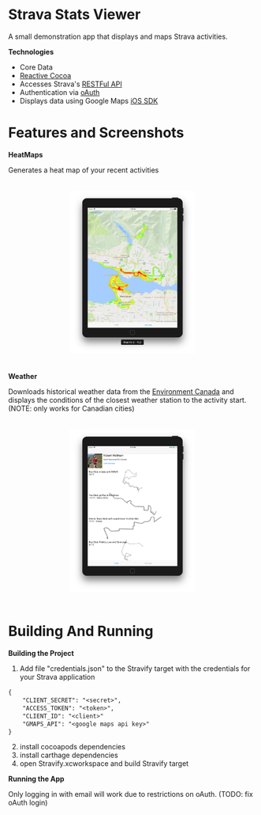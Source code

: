 # Strava Stats Viewer
A small demonstration app that displays and maps Strava activities. 

**Technologies**

* Core Data
* [Reactive Cocoa](https://github.com/ReactiveCocoa/ReactiveCocoa)
* Accesses Strava's [RESTFul API](https://developers.strava.com/docs/reference/)
* Authentication via [oAuth](https://developers.strava.com/docs/authentication/) 
* Displays data using Google Maps [iOS SDK](https://developers.google.com/maps/documentation/ios-sdk/)

# Features and Screenshots

**HeatMaps**

Generates a heat map of your recent activities 

<p align="center"><img width="50%" vspace="20" src="https://raw.githubusercontent.com/robertwaltham/strava-stats-viewer/master/Screenshots/heatmap_1.png"></p>

**Weather**

Downloads historical weather data from the [Environment Canada](http://climate.weather.gc.ca/historical_data/search_historic_data_e.html) and displays the conditions of the closest weather station to the activity start. (NOTE: only works for Canadian cities) 

<p align="center"><img width="50%" vspace="20" src="https://raw.githubusercontent.com/robertwaltham/strava-stats-viewer/master/Screenshots/weather_1.png"></p>

# Building And Running

**Building the Project**

1) Add file "credentials.json" to the Stravify target with the credentials for your Strava application

```
{
    "CLIENT_SECRET": "<secret>",
    "ACCESS_TOKEN": "<token>",
    "CLIENT_ID": "<client>"
    "GMAPS_API": "<google maps api key>"
}
```

2) install cocoapods dependencies
3) install carthage dependencies 
4) open Stravify.xcworkspace and build Stravify target 

**Running the App**

Only logging in with email will work due to restrictions on oAuth. (TODO: fix oAuth login)
